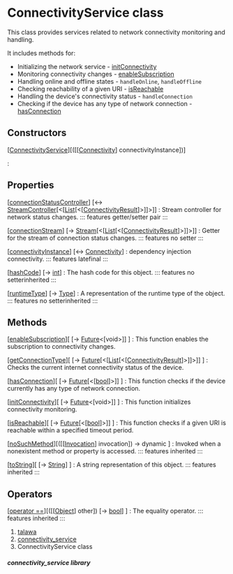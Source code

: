 
<div>

# ConnectivityService class

</div>


This class provides services related to network connectivity monitoring
and handling.

It includes methods for:

-   Initializing the network service -
    [initConnectivity](../services_third_party_service_connectivity_service/ConnectivityService/initConnectivity.md)
-   Monitoring connectivity changes -
    [enableSubscription](../services_third_party_service_connectivity_service/ConnectivityService/enableSubscription.md)
-   Handling online and offline states - `handleOnline`, `handleOffline`
-   Checking reachability of a given URI -
    [isReachable](../services_third_party_service_connectivity_service/ConnectivityService/isReachable.md)
-   Handling the device\'s connectivity status - `handleConnection`
-   Checking if the device has any type of network connection -
    [hasConnection](../services_third_party_service_connectivity_service/ConnectivityService/hasConnection.md)



## Constructors

[[ConnectivityService](../services_third_party_service_connectivity_service/ConnectivityService/ConnectivityService.md)][([[[Connectivity](https://pub.dev/documentation/connectivity_plus/6.1.2/connectivity_plus/Connectivity-class.md)] connectivityInstance])]

:   



## Properties

[[connectionStatusController](../services_third_party_service_connectivity_service/ConnectivityService/connectionStatusController.md)] [↔ [StreamController](https://api.flutter.dev/flutter/dart-async/StreamController-class.html)[\<[[List](https://api.flutter.dev/flutter/dart-core/List-class.html)[\<[[ConnectivityResult](https://pub.dev/documentation/connectivity_plus_platform_interface/2.0.1/connectivity_plus_platform_interface/ConnectivityResult.html)]\>]]\>]]
:   Stream controller for network status changes.
    ::: features
    getter/setter pair
    :::

[[connectionStream](../services_third_party_service_connectivity_service/ConnectivityService/connectionStream.md)] [→ [Stream](https://api.flutter.dev/flutter/dart-core/Stream-class.html)[\<[[List](https://api.flutter.dev/flutter/dart-core/List-class.html)[\<[[ConnectivityResult](https://pub.dev/documentation/connectivity_plus_platform_interface/2.0.1/connectivity_plus_platform_interface/ConnectivityResult.html)]\>]]\>]]
:   Getter for the stream of connection status changes.
    ::: features
    no setter
    :::

[[connectivityInstance](../services_third_party_service_connectivity_service/ConnectivityService/connectivityInstance.md)] [↔ [Connectivity](https://pub.dev/documentation/connectivity_plus/6.1.2/connectivity_plus/Connectivity-class.html)]
:   dependency injection connectivity.
    ::: features
    latefinal
    :::

[[hashCode](https://api.flutter.dev/flutter/dart-core/Object/hashCode.html)] [→ [int](https://api.flutter.dev/flutter/dart-core/int-class.html)]
:   The hash code for this object.
    ::: features
    no setterinherited
    :::

[[runtimeType](https://api.flutter.dev/flutter/dart-core/Object/runtimeType.html)] [→ [Type](https://api.flutter.dev/flutter/dart-core/Type-class.html)]
:   A representation of the runtime type of the object.
    ::: features
    no setterinherited
    :::



## Methods

[[enableSubscription](../services_third_party_service_connectivity_service/ConnectivityService/enableSubscription.md)][ [→ [Future](https://api.flutter.dev/flutter/dart-core/Future-class.html)\<[void\>]] ]
:   This function enables the subscription to connectivity changes.

[[getConnectionType](../services_third_party_service_connectivity_service/ConnectivityService/getConnectionType.md)][ [→ [Future](https://api.flutter.dev/flutter/dart-core/Future-class.html)[\<[[List](https://api.flutter.dev/flutter/dart-core/List-class.html)[\<[[ConnectivityResult](https://pub.dev/documentation/connectivity_plus_platform_interface/2.0.1/connectivity_plus_platform_interface/ConnectivityResult.html)]\>]]\>]] ]
:   Checks the current internet connectivity status of the device.

[[hasConnection](../services_third_party_service_connectivity_service/ConnectivityService/hasConnection.md)][ [→ [Future](https://api.flutter.dev/flutter/dart-core/Future-class.html)[\<[[bool](https://api.flutter.dev/flutter/dart-core/bool-class.html)]\>]] ]
:   This function checks if the device currently has any type of network
    connection.

[[initConnectivity](../services_third_party_service_connectivity_service/ConnectivityService/initConnectivity.md)][ [→ [Future](https://api.flutter.dev/flutter/dart-core/Future-class.html)\<[void\>]] ]
:   This function initializes connectivity monitoring.

[[isReachable](../services_third_party_service_connectivity_service/ConnectivityService/isReachable.md)][ [→ [Future](https://api.flutter.dev/flutter/dart-core/Future-class.html)[\<[[bool](https://api.flutter.dev/flutter/dart-core/bool-class.html)]\>]] ]
:   This function checks if a given URI is reachable within a specified
    timeout period.

[[noSuchMethod](https://api.flutter.dev/flutter/dart-core/Object/noSuchMethod.html)][([[[Invocation](https://api.flutter.dev/flutter/dart-core/Invocation-class.md)] invocation]) → dynamic ]
:   Invoked when a nonexistent method or property is accessed.
    ::: features
    inherited
    :::

[[toString](https://api.flutter.dev/flutter/dart-core/Object/toString.html)][ [→ [String](https://api.flutter.dev/flutter/dart-core/String-class.html)] ]
:   A string representation of this object.
    ::: features
    inherited
    :::



## Operators

[[operator ==](https://api.flutter.dev/flutter/dart-core/Object/operator_equals.html)][([[[Object](https://api.flutter.dev/flutter/dart-core/Object-class.md)] other]) [→ [bool](https://api.flutter.dev/flutter/dart-core/bool-class.html)] ]
:   The equality operator.
    ::: features
    inherited
    :::







1.  [talawa](../index.md)
2.  [connectivity_service](../services_third_party_service_connectivity_service/)
3.  ConnectivityService class

##### connectivity_service library







